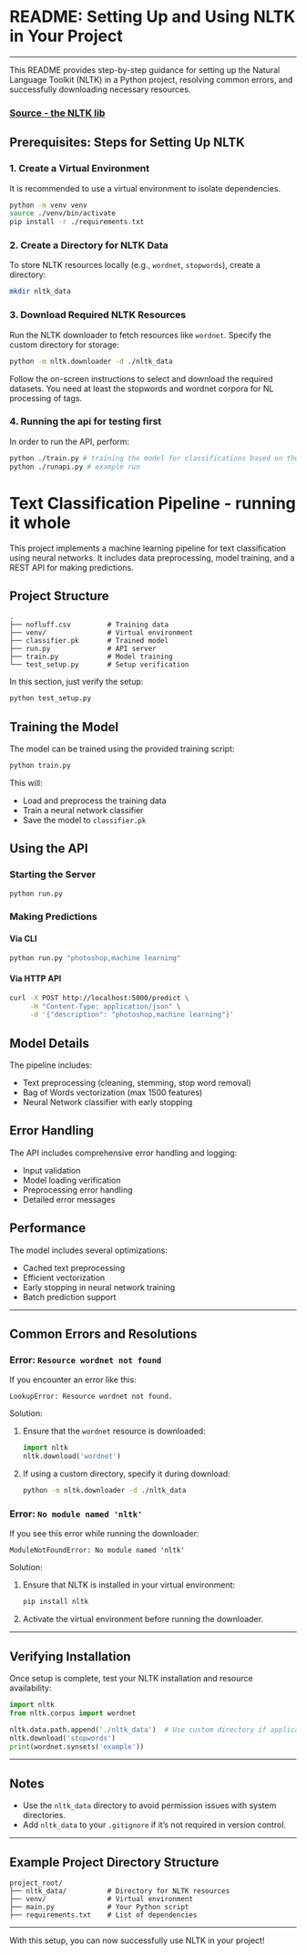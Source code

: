# README: Setting Up and Using NLTK in Your Project
---
This README provides step-by-step guidance for setting up the Natural Language Toolkit (NLTK) in a Python project, resolving common errors, and successfully downloading necessary resources.


### [Source - the NLTK lib](https://www.nltk.org/howto/wordnet.html)

## Prerequisites: Steps for Setting Up NLTK

### 1. Create a Virtual Environment
It is recommended to use a virtual environment to isolate dependencies.
```bash
python -m venv venv
source ./venv/bin/activate
pip install -r ./requirements.txt
```

### 2. Create a Directory for NLTK Data
To store NLTK resources locally (e.g., `wordnet`, `stopwords`), create a directory:
```bash
mkdir nltk_data
```

### 3. Download Required NLTK Resources
Run the NLTK downloader to fetch resources like `wordnet`. Specify the custom directory for storage:
```bash
python -m nltk.downloader -d ./nltk_data
```
Follow the on-screen instructions to select and download the required datasets.
You need at least the stopwords and wordnet corpora for NL processing of tags.

### 4. Running the api for testing first
In order to run the API, perform:
```bash
python ./train.py # training the model for classifications based on the CSV
python ./runapi.py # example run 
```

# Text Classification Pipeline - running it whole

This project implements a machine learning pipeline for text classification using neural networks. It includes data preprocessing, model training, and a REST API for making predictions.

## Project Structure

```
.
├── nofluff.csv         # Training data
├── venv/               # Virtual environment
├── classifier.pk       # Trained model
├── run.py              # API server
├── train.py            # Model training
└── test_setup.py       # Setup verification
```

In this section, just verify the setup:

```bash
python test_setup.py
```

## Training the Model

The model can be trained using the provided training script:

```bash
python train.py
```

This will:
- Load and preprocess the training data
- Train a neural network classifier
- Save the model to `classifier.pk`

## Using the API

### Starting the Server

```bash
python run.py
```

### Making Predictions

#### Via CLI
```bash
python run.py "photoshop,machine learning"
```

#### Via HTTP API
```bash
curl -X POST http://localhost:5000/predict \
     -H "Content-Type: application/json" \
     -d '{"description": "photoshop,machine learning"}'
```

## Model Details

The pipeline includes:
- Text preprocessing (cleaning, stemming, stop word removal)
- Bag of Words vectorization (max 1500 features)
- Neural Network classifier with early stopping

## Error Handling

The API includes comprehensive error handling and logging:
- Input validation
- Model loading verification
- Preprocessing error handling
- Detailed error messages

## Performance

The model includes several optimizations:
- Cached text preprocessing
- Efficient vectorization
- Early stopping in neural network training
- Batch prediction support

---

## Common Errors and Resolutions

### Error: `Resource wordnet not found`
If you encounter an error like this:
```
LookupError: Resource wordnet not found.
```
Solution:
1. Ensure that the `wordnet` resource is downloaded:
   ```python
   import nltk
   nltk.download('wordnet')
   ```
2. If using a custom directory, specify it during download:
   ```bash
   python -m nltk.downloader -d ./nltk_data
   ```

### Error: `No module named 'nltk'`
If you see this error while running the downloader:
```
ModuleNotFoundError: No module named 'nltk'
```
Solution:
1. Ensure that NLTK is installed in your virtual environment:
   ```bash
   pip install nltk
   ```
2. Activate the virtual environment before running the downloader.

---

## Verifying Installation
Once setup is complete, test your NLTK installation and resource availability:
```python
import nltk
from nltk.corpus import wordnet

nltk.data.path.append('./nltk_data')  # Use custom directory if applicable
nltk.download('stopwords')
print(wordnet.synsets('example'))
```

---

## Notes
- Use the `nltk_data` directory to avoid permission issues with system directories.
- Add `nltk_data` to your `.gitignore` if it’s not required in version control.

---

## Example Project Directory Structure
```
project_root/
├── nltk_data/          # Directory for NLTK resources
├── venv/               # Virtual environment
├── main.py             # Your Python script
├── requirements.txt    # List of dependencies
```

---

With this setup, you can now successfully use NLTK in your project!

